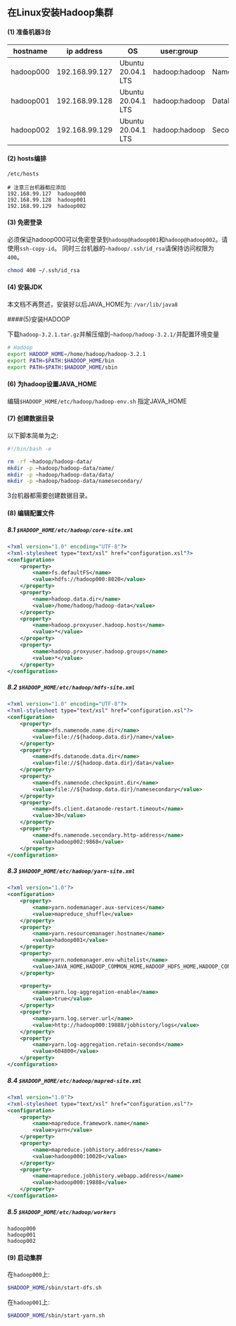 ## 在Linux安装Hadoop集群

#### (1) 准备机器3台

hostname    | ip address            | OS                        | user:group               | role
----------|---------------|----------------|-----------------|--------------------------------------------
hadoop000  | 192.168.99.127      | Ubuntu 20.04.1 LTS | hadoop:hadoop        | NameNode,DataNode,NodeManager,JobHistoryServer
hadoop001  | 192.168.99.128      | Ubuntu 20.04.1 LTS | hadoop:hadoop        | DataNode,ResourceManager,NodeManager,DataNode
hadoop002  | 192.168.99.129      | Ubuntu 20.04.1 LTS | hadoop:hadoop        | SecondaryNameNode,NodeManager,DataNode

#### (2) hosts编排

`/etc/hosts`

```
# 注意三台机器都应添加
192.168.99.127  hadoop000
192.168.99.128  hadoop001
192.168.99.129  hadoop002
```

#### (3) 免密登录

必须保证hadoop000可以免密登录到`hadoop@hadoop001`和`hadoop@hadoop002`。请使用`ssh-copy-id`。
同时三台机器的`~hadoop/.ssh/id_rsa`请保持访问权限为`400`。

```bash
chmod 400 ~/.ssh/id_rsa
```

#### (4) 安装JDK

本文档不再赘述，安装好以后JAVA_HOME为: `/var/lib/java8`

####(5)安装HADOOP

下载`hadoop-3.2.1.tar.gz`并解压缩到`~hadoop/hadoop-3.2.1/`并配置环境变量

```bash
# Hadoop
export HADOOP_HOME=/home/hadoop/hadoop-3.2.1
export PATH=$PATH:$HADOOP_HOME/bin
export PATH=$PATH:$HADOOP_HOME/sbin
```

#### (6) 为hadoop设置JAVA_HOME

编辑`$HADOOP_HOME/etc/hadoop/hadoop-env.sh` 指定JAVA_HOME

#### (7) 创建数据目录

以下脚本简单为之:

```bash
#!/bin/bash -e

rm -rf ~hadoop/hadoop-data/
mkdir -p ~hadoop/hadoop-data/name/
mkdir -p ~hadoop/hadoop-data/data/
mkdir -p ~hadoop/hadoop-data/namesecondary/
```

3台机器都需要创建数据目录。

#### (8) 编辑配置文件

##### 8.1 `$HADOOP_HOME/etc/hadoop/core-site.xml`

```xml
<?xml version="1.0" encoding="UTF-8"?>
<?xml-stylesheet type="text/xsl" href="configuration.xsl"?>
<configuration>
    <property>
        <name>fs.defaultFS</name>
        <value>hdfs://hadoop000:8020</value>
    </property>
    <property>
        <name>hadoop.data.dir</name>
        <value>/home/hadoop/hadoop-data</value>
    </property>
    <property>
        <name>hadoop.proxyuser.hadoop.hosts</name>
        <value>*</value>
    </property>
    <property>
        <name>hadoop.proxyuser.hadoop.groups</name>
        <value>*</value>
    </property>
</configuration>
```

##### 8.2 `$HADOOP_HOME/etc/hadoop/hdfs-site.xml`

```xml
<?xml version="1.0" encoding="UTF-8"?>
<?xml-stylesheet type="text/xsl" href="configuration.xsl"?>
<configuration>
    <property>
        <name>dfs.namenode.name.dir</name>
        <value>file://${hadoop.data.dir}/name</value>
    </property>
    <property>
        <name>dfs.datanode.data.dir</name>
        <value>file://${hadoop.data.dir}/data</value>
    </property>
    <property>
        <name>dfs.namenode.checkpoint.dir</name>
        <value>file://${hadoop.data.dir}/namesecondary</value>
    </property>
    <property>
        <name>dfs.client.datanode-restart.timeout</name>
        <value>30</value>
    </property>
    <property>
        <name>dfs.namenode.secondary.http-address</name>
        <value>hadoop002:9868</value>
    </property>
</configuration>
```

##### 8.3 `$HADOOP_HOME/etc/hadoop/yarn-site.xml`

```xml
<?xml version="1.0"?>
<configuration>
    <property>
        <name>yarn.nodemanager.aux-services</name>
        <value>mapreduce_shuffle</value>
    </property>
    <property>
        <name>yarn.resourcemanager.hostname</name>
        <value>hadoop001</value>
    </property>
    <property>
        <name>yarn.nodemanager.env-whitelist</name>
        <value>JAVA_HOME,HADOOP_COMMON_HOME,HADOOP_HDFS_HOME,HADOOP_CONF_DIR,CLASSPATH_PREPEND_DISTCACHE,HADOOP_YARN_HOME,HADOOP_MAPRED_HOME</value>
    </property>

    <property>
        <name>yarn.log-aggregation-enable</name>
        <value>true</value>
    </property>
    <property>
        <name>yarn.log.server.url</name>
        <value>http://hadoop000:19888/jobhistory/logs</value>
    </property>
    <property>
        <name>yarn.log-aggregation.retain-seconds</name>
        <value>604800</value>
    </property>
</configuration>
```

##### 8.4 `$HADOOP_HOME/etc/hadoop/mapred-site.xml`

```xml
<?xml version="1.0"?>
<?xml-stylesheet type="text/xsl" href="configuration.xsl"?>
<configuration>
    <property>
        <name>mapreduce.framework.name</name>
        <value>yarn</value>
    </property>
    <property>
        <name>mapreduce.jobhistory.address</name>
        <value>hadoop000:10020</value>
    </property>
    <property>
        <name>mapreduce.jobhistory.webapp.address</name>
        <value>hadoop000:19888</value>
    </property>
</configuration>
```

##### 8.5 `$HADOOP_HOME/etc/hadoop/workers`

```text
hadoop000
hadoop001
hadoop002
```

#### (9) 启动集群

在`hadoop000`上:

```bash
$HADOOP_HOME/sbin/start-dfs.sh
```

在`hadoop001`上:

```bash
$HADOOP_HOME/sbin/start-yarn.sh
```
